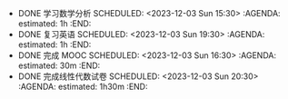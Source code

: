 - DONE 学习数学分析
  SCHEDULED: <2023-12-03 Sun 15:30>
  :AGENDA:
  estimated: 1h
  :END:
- DONE 复习英语
  SCHEDULED: <2023-12-03 Sun 19:30>
  :AGENDA:
  estimated: 1h
  :END:
- DONE 完成 MOOC
  SCHEDULED: <2023-12-03 Sun 16:30>
  :AGENDA:
  estimated: 30m
  :END:
- DONE 完成线性代数试卷
  SCHEDULED: <2023-12-03 Sun 20:30>
  :AGENDA:
  estimated: 1h30m
  :END: